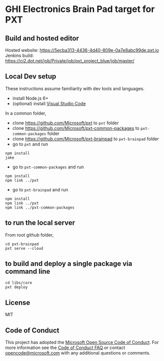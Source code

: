# GHI Electronics Brain Pad target for PXT

## Build and hosted editor
Hosted website: https://5ecba313-4436-4d40-809e-0a7e8abc99de.pxt.io</br>
Jenkins build: https://ci2.dot.net/job/Private/job/pxt_project_blue/job/master/

## Local Dev setup

These instructions assume familiarity with dev tools and languages.

* install Node.js 6+
* (optional) install [Visual Studio Code](https://code.visualstudio.com/)

In a common folder,

* clone https://github.com/Microsoft/pxt to ``pxt`` folder
* clone https://github.com/Microsoft/pxt-common-packages to ``pxt-common-packages`` folder
* clone https://github.com/Microsoft/pxt-brainpad to ``pxt-brainpad`` folder
* go to ``pxt`` and run

```
npm install
jake
```

* go to ``pxt-common-packages`` and run

```
npm install
npm link ../pxt
```

* go to ``pxt-brainpad`` and run

```
npm install
npm link ../pxt
npm link ../pxt-common-packages
```

## to run the local server

From root github folder,

```
cd pxt-brainpad
pxt serve --cloud
```

## to build and deploy a single package via command line

```
cd libs/core
pxt deploy
```

## License
MIT

## Code of Conduct

This project has adopted the [Microsoft Open Source Code of Conduct](https://opensource.microsoft.com/codeofconduct/). For more information see the [Code of Conduct FAQ](https://opensource.microsoft.com/codeofconduct/faq/) or contact [opencode@microsoft.com](mailto:opencode@microsoft.com) with any additional questions or comments.
